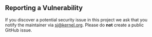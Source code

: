 Reporting a Vulnerability
-------------------------

If you discover a potential security issue in this project we ask that you
notify the maintainer via sj@kernel.org.  Please do **not** create a public
GitHub issue.
